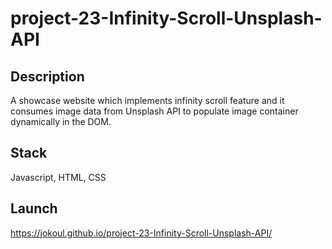 # project-23-Infinity-Scroll-Unsplash-API

## Description

A showcase website which implements infinity scroll feature and it consumes image data from Unsplash API to populate image container dynamically in the DOM.

## Stack

Javascript, HTML, CSS

## Launch

https://jokoul.github.io/project-23-Infinity-Scroll-Unsplash-API/
